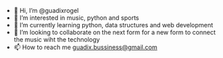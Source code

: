 - 👋 Hi, I’m @guadixrogel
- 👀 I’m interested in music, python and sports
- 🌱 I’m currently learning python, data structures and web development
- 💞️ I’m looking to collaborate on the next form for a new form to connect the music wiht the technology
- 📫 How to reach me guadix.bussiness@gmail.com

<!---
guadixrogel/guadixrogel is a ✨ special ✨ repository because its `README.md` (this file) appears on your GitHub profile.
You can click the Preview link to take a look at your changes.
--->
